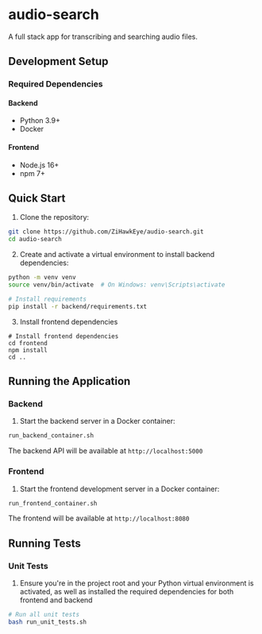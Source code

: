 # audio-search

A full stack app for transcribing and searching audio files.

## Development Setup

### Required Dependencies

#### Backend
- Python 3.9+
- Docker

#### Frontend
- Node.js 16+
- npm 7+

## Quick Start

1. Clone the repository:
```bash
git clone https://github.com/ZiHawkEye/audio-search.git
cd audio-search
```

2. Create and activate a virtual environment to install backend dependencies:
```bash
python -m venv venv
source venv/bin/activate  # On Windows: venv\Scripts\activate

# Install requirements
pip install -r backend/requirements.txt
```

3. Install frontend dependencies
```
# Install frontend dependencies
cd frontend
npm install
cd ..
```

## Running the Application

### Backend

1. Start the backend server in a Docker container:
```bash
run_backend_container.sh
```

The backend API will be available at `http://localhost:5000`

### Frontend

1. Start the frontend development server in a Docker container:
```bash
run_frontend_container.sh
```

The frontend will be available at `http://localhost:8080`

## Running Tests

### Unit Tests

1. Ensure you're in the project root and your Python virtual environment is activated, as well as installed the required dependencies for both frontend and backend
```bash
# Run all unit tests
bash run_unit_tests.sh
```